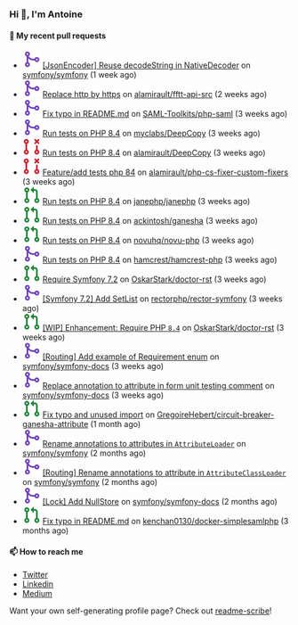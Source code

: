 ### Hi 👋, I'm Antoine

#### 👷 My recent pull requests

- ![](./assets/pr-merged.svg) [[JsonEncoder] Reuse decodeString in NativeDecoder](https://github.com/symfony/symfony/pull/59203) on [symfony/symfony](https://github.com/symfony/symfony) (1 week ago)
- ![](./assets/pr-merged.svg) [Replace http by https](https://github.com/alamirault/fftt-api-src/pull/21) on [alamirault/fftt-api-src](https://github.com/alamirault/fftt-api-src) (2 weeks ago)
- ![](./assets/pr-merged.svg) [Fix typo in README.md](https://github.com/SAML-Toolkits/php-saml/pull/601) on [SAML-Toolkits/php-saml](https://github.com/SAML-Toolkits/php-saml) (3 weeks ago)
- ![](./assets/pr-merged.svg) [Run tests on PHP 8.4](https://github.com/myclabs/DeepCopy/pull/198) on [myclabs/DeepCopy](https://github.com/myclabs/DeepCopy) (3 weeks ago)
- ![](./assets/pr-closed.svg) [Run tests on PHP 8.4](https://github.com/alamirault/DeepCopy/pull/1) on [alamirault/DeepCopy](https://github.com/alamirault/DeepCopy) (3 weeks ago)
- ![](./assets/pr-closed.svg) [Feature/add tests php 84](https://github.com/alamirault/php-cs-fixer-custom-fixers/pull/1) on [alamirault/php-cs-fixer-custom-fixers](https://github.com/alamirault/php-cs-fixer-custom-fixers) (3 weeks ago)
- ![](./assets/pr-open.svg) [Run tests on PHP 8.4](https://github.com/janephp/janephp/pull/836) on [janephp/janephp](https://github.com/janephp/janephp) (3 weeks ago)
- ![](./assets/pr-open.svg) [Run tests on PHP 8.4](https://github.com/ackintosh/ganesha/pull/119) on [ackintosh/ganesha](https://github.com/ackintosh/ganesha) (3 weeks ago)
- ![](./assets/pr-open.svg) [Run tests on PHP 8.4](https://github.com/novuhq/novu-php/pull/74) on [novuhq/novu-php](https://github.com/novuhq/novu-php) (3 weeks ago)
- ![](./assets/pr-merged.svg) [Run tests on PHP 8.4](https://github.com/hamcrest/hamcrest-php/pull/84) on [hamcrest/hamcrest-php](https://github.com/hamcrest/hamcrest-php) (3 weeks ago)
- ![](./assets/pr-open.svg) [Require Symfony 7.2](https://github.com/OskarStark/doctor-rst/pull/1887) on [OskarStark/doctor-rst](https://github.com/OskarStark/doctor-rst) (3 weeks ago)
- ![](./assets/pr-merged.svg) [[Symfony 7.2] Add SetList](https://github.com/rectorphp/rector-symfony/pull/684) on [rectorphp/rector-symfony](https://github.com/rectorphp/rector-symfony) (3 weeks ago)
- ![](./assets/pr-open.svg) [[WIP] Enhancement: Require PHP `8.4`](https://github.com/OskarStark/doctor-rst/pull/1886) on [OskarStark/doctor-rst](https://github.com/OskarStark/doctor-rst) (3 weeks ago)
- ![](./assets/pr-merged.svg) [[Routing] Add example of Requirement enum](https://github.com/symfony/symfony-docs/pull/20409) on [symfony/symfony-docs](https://github.com/symfony/symfony-docs) (3 weeks ago)
- ![](./assets/pr-merged.svg) [Replace annotation to attribute in form unit testing comment](https://github.com/symfony/symfony-docs/pull/20408) on [symfony/symfony-docs](https://github.com/symfony/symfony-docs) (3 weeks ago)
- ![](./assets/pr-open.svg) [Fix typo and unused import](https://github.com/GregoireHebert/circuit-breaker-ganesha-attribute/pull/1) on [GregoireHebert/circuit-breaker-ganesha-attribute](https://github.com/GregoireHebert/circuit-breaker-ganesha-attribute) (1 month ago)
- ![](./assets/pr-merged.svg) [Rename annotations to attributes in `AttributeLoader`](https://github.com/symfony/symfony/pull/58585) on [symfony/symfony](https://github.com/symfony/symfony) (2 months ago)
- ![](./assets/pr-merged.svg) [[Routing] Rename annotations to attribute in `AttributeClassLoader`](https://github.com/symfony/symfony/pull/58584) on [symfony/symfony](https://github.com/symfony/symfony) (2 months ago)
- ![](./assets/pr-merged.svg) [[Lock] Add NullStore](https://github.com/symfony/symfony-docs/pull/20315) on [symfony/symfony-docs](https://github.com/symfony/symfony-docs) (2 months ago)
- ![](./assets/pr-open.svg) [Fix typo in README.md](https://github.com/kenchan0130/docker-simplesamlphp/pull/72) on [kenchan0130/docker-simplesamlphp](https://github.com/kenchan0130/docker-simplesamlphp) (3 months ago)

#### 📫 How to reach me

- [Twitter](https://twitter.com/a_lamirault)
- [Linkedin](https://www.linkedin.com/in/antoine-lamirault-9a9a9a107/)
- [Medium](https://alamirault.medium.com)

Want your own self-generating profile page? Check out [readme-scribe](https://github.com/muesli/readme-scribe)!
